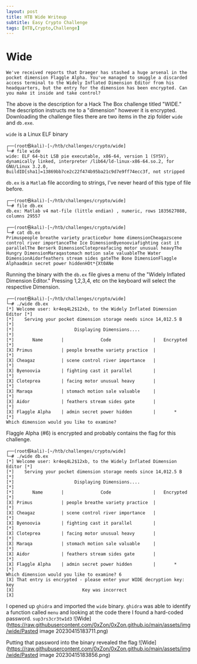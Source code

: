 ```yaml
---
layout: post
title: HTB Wide Writeup  
subtitle: Easy Crypto Challenge
tags: [HTB,Crypto,Challenge]
---
```


# Wide

```
We've received reports that Draeger has stashed a huge arsenal in the pocket dimension Flaggle Alpha. You've managed to smuggle a discarded access terminal to the Widely Inflated Dimension Editor from his headquarters, but the entry for the dimension has been encrypted. Can you make it inside and take control?
```

The above is the description for a Hack The Box challenge titled "WIDE." The description instructs me to a "dimension" however it is encrypted. Downloading the challenge files there are two items in the zip folder `wide` and `db.exe`.

`wide` is a Linux ELF binary
```
┌──(root㉿kali)-[~/htb/challenges/crypto/wide]
└─# file wide          
wide: ELF 64-bit LSB pie executable, x86-64, version 1 (SYSV), dynamically linked, interpreter /lib64/ld-linux-x86-64.so.2, for GNU/Linux 3.2.0, BuildID[sha1]=13869bb7ce2c22f474b95ba21c9d7e9ff74ecc3f, not stripped
```

`db.ex` is a `Matlab` file according to strings, I've never heard of this type of file before. 
```
┌──(root㉿kali)-[~/htb/challenges/crypto/wide]
└─# file db.ex
db.ex: Matlab v4 mat-file (little endian) , numeric, rows 1835627088, columns 29557
                                                                                                                                            
┌──(root㉿kali)-[~/htb/challenges/crypto/wide]
└─# cat db.ex
Primuspeople breathe variety practiceOur home dimensionCheagazscene control river importanceThe Ice DimensionByenooviafighting cast it parallelThe Berserk DimensionClotepreafacing motor unusual heavyThe Hungry DimensionMaraqastomach motion sale valuableThe Water DimensionAidorfeathers stream sides gateThe Bone DimensionFlaggle Alphaadmin secret power hiddenHOt*{Xt0ANe

```


Running the binary with the `db.ex` file gives a menu of the "Widely Inflated Dimension Editor." Pressing 1,2,3,4, etc on the keyboard will select the respective Dimension.
```
┌──(root㉿kali)-[~/htb/challenges/crypto/wide]
└─# ./wide db.ex
[*] Welcome user: kr4eq4L2$12xb, to the Widely Inflated Dimension Editor [*]
[*]    Serving your pocket dimension storage needs since 14,012.5 B      [*]
[*]                       Displaying Dimensions....                      [*]
[*]       Name       |              Code                |   Encrypted    [*]
[X] Primus           | people breathe variety practice  |                [*]
[X] Cheagaz          | scene control river importance   |                [*]
[X] Byenoovia        | fighting cast it parallel        |                [*]
[X] Cloteprea        | facing motor unusual heavy       |                [*]
[X] Maraqa           | stomach motion sale valuable     |                [*]
[X] Aidor            | feathers stream sides gate       |                [*]
[X] Flaggle Alpha    | admin secret power hidden        |       *        [*]
Which dimension would you like to examine? 
```

Flaggle Alpha (#6) is encrypted and probably contains the flag for this challenge.
```
┌──(root㉿kali)-[~/htb/challenges/crypto/wide]
└─# ./wide db.ex
[*] Welcome user: kr4eq4L2$12xb, to the Widely Inflated Dimension Editor [*]
[*]    Serving your pocket dimension storage needs since 14,012.5 B      [*]
[*]                       Displaying Dimensions....                      [*]
[*]       Name       |              Code                |   Encrypted    [*]
[X] Primus           | people breathe variety practice  |                [*]
[X] Cheagaz          | scene control river importance   |                [*]
[X] Byenoovia        | fighting cast it parallel        |                [*]
[X] Cloteprea        | facing motor unusual heavy       |                [*]
[X] Maraqa           | stomach motion sale valuable     |                [*]
[X] Aidor            | feathers stream sides gate       |                [*]
[X] Flaggle Alpha    | admin secret power hidden        |       *        [*]
Which dimension would you like to examine? 6
[X] That entry is encrypted - please enter your WIDE decryption key: key
[X]                          Key was incorrect                           [X]
```

I opened up `ghidra` and imported the `wide` binary. `ghidra` was able to identify a function called `menu` and looking at the code there I found a hard-coded password. `sup3rs3cr3tw1d3`
![Wide](https://raw.githubusercontent.com/0xZon/0xZon.github.io/main/assets/img/wide/Pasted image 20230415183711.png)


Putting that password into the binary revealed the flag
![Wide](https://raw.githubusercontent.com/0xZon/0xZon.github.io/main/assets/img/wide/Pasted image 20230415183856.png)
